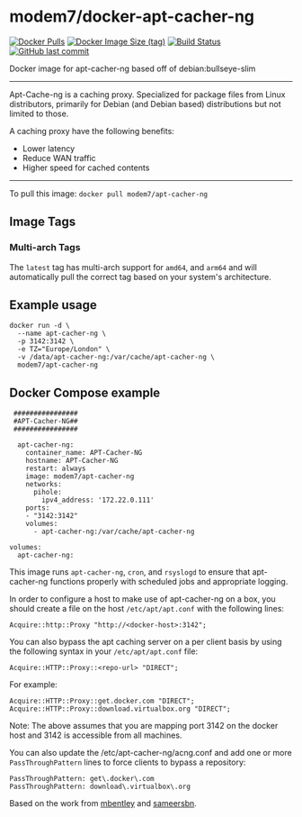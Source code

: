 # modem7/docker-apt-cacher-ng
[![Docker Pulls](https://img.shields.io/docker/pulls/modem7/apt-cacher-ng)](https://hub.docker.com/r/modem7/apt-cacher-ng)
[![Docker Image Size (tag)](https://img.shields.io/docker/image-size/modem7/apt-cacher-ng/latest)](https://hub.docker.com/r/modem7/apt-cacher-ng)
[![Build Status](https://drone.modem7.com/api/badges/modem7/docker-apt-cacher-ng/status.svg)](https://drone.modem7.com/modem7/docker-apt-cacher-ng)
[![GitHub last commit](https://img.shields.io/github/last-commit/modem7/docker-apt-cacher-ng)](https://github.com/modem7/docker-apt-cacher-ng)

Docker image for apt-cacher-ng based off of debian:bullseye-slim

---

Apt-Cache-ng is a caching proxy. Specialized for package files from Linux distributors, primarily for Debian (and Debian based) distributions but not limited to those.

A caching proxy have the following benefits:

- Lower latency
- Reduce WAN traffic
- Higher speed for cached contents

---

To pull this image:
`docker pull modem7/apt-cacher-ng`

## Image Tags

### Multi-arch Tags

The `latest` tag has multi-arch support for `amd64`, and `arm64` and will automatically pull the correct tag based on your system's architecture.

## Example usage

```
docker run -d \
  --name apt-cacher-ng \
  -p 3142:3142 \
  -e TZ="Europe/London" \
  -v /data/apt-cacher-ng:/var/cache/apt-cacher-ng \
  modem7/apt-cacher-ng
```

## Docker Compose example
```
 ################
 #APT-Cacher-NG##
 ################

  apt-cacher-ng:
    container_name: APT-Cacher-NG
    hostname: APT-Cacher-NG
    restart: always
    image: modem7/apt-cacher-ng
    networks:
      pihole:
        ipv4_address: '172.22.0.111'
    ports:
    - "3142:3142"
    volumes:
      - apt-cacher-ng:/var/cache/apt-cacher-ng

volumes:
  apt-cacher-ng:
```

This image runs `apt-cacher-ng`, `cron`, and `rsyslogd` to ensure that apt-cacher-ng functions properly with scheduled jobs and appropriate logging.

In order to configure a host to make use of apt-cacher-ng on a box, you should create a file on the host `/etc/apt/apt.conf` with the following lines:

```
Acquire::http::Proxy "http://<docker-host>:3142";
```

You can also bypass the apt caching server on a per client basis by using the following syntax in your `/etc/apt/apt.conf` file:

```
Acquire::HTTP::Proxy::<repo-url> "DIRECT";
```

For example:

```
Acquire::HTTP::Proxy::get.docker.com "DIRECT";
Acquire::HTTP::Proxy::download.virtualbox.org "DIRECT";
```

Note:  The above assumes that you are mapping port 3142 on the docker host and 3142 is accessible from all machines.

You can also update the /etc/apt-cacher-ng/acng.conf and add one or more `PassThroughPattern` lines to force clients to bypass a repository:

```
PassThroughPattern: get\.docker\.com
PassThroughPattern: download\.virtualbox\.org
```

Based on the work from [mbentley](https://github.com/mbentley/docker-apt-cacher-ng) and [sameersbn](https://github.com/sameersbn/docker-apt-cacher-ng).

